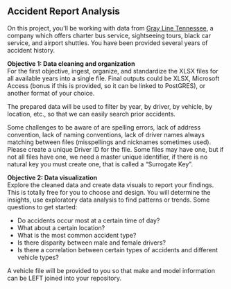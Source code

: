 ## Accident Report Analysis

On this project, you'll be working with data from [Gray Line Tennessee](https://graylinetn.com/), a company which offers charter bus service, sightseeing tours, black car service, and airport shuttles. You have been provided several years of accident history. 

**Objective 1: Data cleaning and organization**  
For the first objective, ingest, organize, and standardize the XLSX files for all available years into a single file. Final outputs could be XLSX, Microsoft Access (bonus if this is provided, so it can be linked to PostGRES), or another format of your choice.

The prepared data will be used to filter by year, by driver, by vehicle, by location, etc., so that we can easily search prior accidents.

Some challenges to be aware of are spelling errors, lack of address convention, lack of naming conventions, lack of driver names always matching between files (misspellings and nicknames sometimes used). Please create a unique Driver ID for the file. Some files may have one, but if not all files have one, we need a master unique identifier, if there is no natural key you must create one, that is called a “Surrogate Key”.

**Objective 2: Data visualization**  
Explore the cleaned data and create data visuals to report your findings. This is totally free for you to choose and design. You will determine the insights, use exploratory data analysis to find patterns or trends.
Some questions to get started: 
* Do accidents occur most at a certain time of day?
* What about a certain location?
* What is the most common accident type?
* Is there disparity between male and female drivers?
* Is there a correlation between certain types of accidents and different vehicle types?

A vehicle file will be provided to you so that make and model information can be LEFT joined into your repository. 